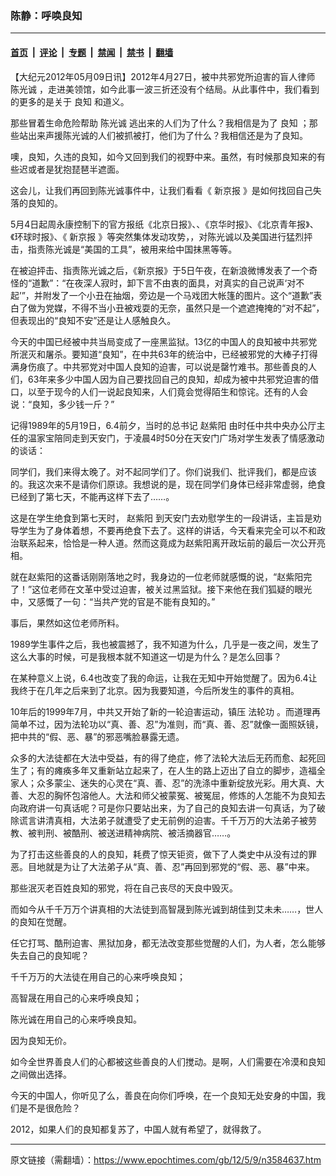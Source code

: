 ### 陈静：呼唤良知

---

#### [首页](../../../..?n3584637) &nbsp;|&nbsp; [评论](../../../../../epoch-comment?n3584637) &nbsp;|&nbsp; [专题](../../../../../epoch-special?n3584637) &nbsp;|&nbsp; [禁闻](../../../../../epoch-news?n3584637) &nbsp;|&nbsp; [禁书](../../../../../books?n3584637) &nbsp;|&nbsp; [翻墙](https://github.com/gfw-breaker/nogfw/blob/master/README.md?n3584637)


<div class="post_content" id="artbody" itemprop="articleBody">
 <!-- article content begin -->
 <p>
  【大纪元2012年05月09日讯】2012年4月27日，被中共邪党所迫害的盲人律师
  <ok href="https://www.epochtimes.com/gb/tag/%E9%99%88%E5%85%89%E8%AF%9A.html">
   陈光诚
  </ok>
  ，走进美领馆，如今此事一波三折还没有个结局。从此事件中，我们看到的更多的是关于
  <ok href="https://www.epochtimes.com/gb/tag/%E8%89%AF%E7%9F%A5.html">
   良知
  </ok>
  和道义。
 </p>
 <p>
  那些冒着生命危险帮助
  <ok href="https://www.epochtimes.com/gb/tag/%E9%99%88%E5%85%89%E8%AF%9A.html">
   陈光诚
  </ok>
  逃出来的人们为了什么？我相信是为了
  <ok href="https://www.epochtimes.com/gb/tag/%E8%89%AF%E7%9F%A5.html">
   良知
  </ok>
  ；那些站出来声援陈光诚的人们被抓被打，他们为了什么？我相信还是为了良知。
 </p>
 <p>
  噢，良知，久违的良知，如今又回到我们的视野中来。虽然，有时候那良知来的有些迟或者是犹抱琵琶半遮面。
 </p>
 <p>
  这会儿，让我们再回到陈光诚事件中，让我们看看《
  <ok href="https://www.epochtimes.com/gb/tag/%E6%96%B0%E4%BA%AC%E6%8A%A5.html">
   新京报
  </ok>
  》是如何找回自己失落的良知的。
 </p>
 <p>
  5月4日起周永康控制下的官方报纸《北京日报》、、《京华时报》、《北京青年报》、《环球时报》、《
  <ok href="https://www.epochtimes.com/gb/tag/%E6%96%B0%E4%BA%AC%E6%8A%A5.html">
   新京报
  </ok>
  》等突然集体发动攻势，，对陈光诚以及美国进行猛烈抨击，指责陈光诚是“美国的工具”，被用来给中国抹黑等等。
 </p>
 <p>
  在被迫抨击、指责陈光诚之后，《新京报》于5日午夜，在新浪微博发表了一个奇怪的“道歉”：“在夜深人寂时，卸下言不由衷的面具，对真实的自己说声‘对不起’”，并附发了一个小丑在抽烟，旁边是一个马戏团大帐篷的图片。这个“道歉”表白了做为党媒，不得不当小丑被戏耍的无奈，虽然只是一个遮遮掩掩的“对不起”，但表现出的“良知不安”还是让人感触良久。
 </p>
 <p>
  今天的中国已经被中共当局变成了一座黑监狱。13亿的中国人的良知被中共邪党所泯灭和屠杀。要知道“良知”，在中共63年的统治中，已经被邪党的大棒子打得满身伤痕了。中共邪党对中国人良知的迫害，可以说是罄竹难书。那些善良的人们，63年来多少中国人因为自己要找回自己的良知，却成为被中共邪党迫害的借口，以至于现今的人们一说起良知来，人们竟会觉得陌生和惊诧。还有的人会说：“良知，多少钱一斤？”
 </p>
 <p>
  记得1989年的5月19日，6.4前夕，当时的总书记
  <ok href="https://www.epochtimes.com/gb/tag/%E8%B5%B5%E7%B4%AB%E9%98%B3.html">
   赵紫阳
  </ok>
  由时任中共中央办公厅主任的温家宝陪同走到天安门，于凌晨4时50分在天安门广场对学生发表了情感激动的谈话：
 </p>
 <p>
  同学们，我们来得太晚了。对不起同学们了。你们说我们、批评我们，都是应该的。我这次来不是请你们原谅。我想说的是，现在同学们身体已经非常虚弱，绝食已经到了第七天，不­能再这样下去了……。
 </p>
 <p>
  这是在学生绝食到第七天时，
  <ok href="https://www.epochtimes.com/gb/tag/%E8%B5%B5%E7%B4%AB%E9%98%B3.html">
   赵紫阳
  </ok>
  到天安门去劝慰学生的一段讲话，主旨是劝导学生为了身体着想，不要再绝食下去了。这样的讲话，今天看来完全可以不和政治联系起来，恰恰是一种人道。然而这竟成为赵紫阳离开政坛前的最后一次公开亮相。
 </p>
 <p>
  就在赵紫阳的这番话刚刚落地之时，我身边的一位老师就感慨的说，“赵紫阳完了！”这位老师在文革中受过迫害，被关过黑监狱。接下来他在我们狐疑的眼光中，又感慨了一句：“当共产党的官是不能有良知的。”
 </p>
 <p>
  事后，果然如这位老师所料。
 </p>
 <p>
  1989学生事件之后，我也被震撼了，我不知道为什么，几乎是一夜之间，发生了这么大事的时候，可是我根本就不知道这一切是为什么？是怎么回事？
 </p>
 <p>
  在某种意义上说，6.4也改变了我的命运，让我在无知中开始觉醒了。因为6.4让我终于在几年之后来到了北京。因为我要知道，今后所发生的事件的真相。
 </p>
 <p>
  10年后的1999年7月，中共又开始了新的一轮迫害运动，镇压
  <ok href="https://www.epochtimes.com/gb/tag/%E6%B3%95%E8%BD%AE%E5%8A%9F.html">
   法轮功
  </ok>
  。而道理再简单不过，因为法轮功以“真、善、忍”为准则，而“真、善、忍”就像一面照妖镜，把中共的“假、恶、暴”的邪恶嘴脸暴露无遗。
 </p>
 <p>
  众多的大法徒都在大法中受益，有的得了绝症，修了法轮大法后无药而愈、起死回生了；有的瘫痪多年又重新站立起来了，在人生的路上迈出了自立的脚步，造福全家人；众多蒙尘、迷失的心灵在“真、善、忍”的洗涤中重新绽放光彩。用大真、大善、大忍的胸怀包溶他人。大法和师父被蒙冤、被冤屈，修炼的人怎能不为良知去向政府讲一句真话呢？可是你只要站出来，为了自己的良知去讲一句真话，为了破除谎言讲清真相，大法弟子就遭受了史无前例的迫害。千千万万的大法弟子被劳教、被判刑、被酷刑、被送进精神病院、被活摘器官……。
 </p>
 <p>
  为了打击这些善良的人的良知，耗费了惊天钜资，做下了人类史中从没有过的罪恶。目地就是为让了大法弟子从“真、善、忍”再回到邪党的“假、恶、暴”中来。
 </p>
 <p>
  那些泯灭老百姓良知的邪党，将在自己丧尽的天良中毁灭。
 </p>
 <p>
  而如今从千千万万个讲真相的大法徒到高智晟到陈光诚到胡佳到艾未未……，世人的良知在觉醒。
 </p>
 <p>
  任它打骂、酷刑迫害、黑狱加身，都无法改变那些觉醒的人们，为人者，怎么能够失去自己的良知呢？
 </p>
 <p>
  千千万万的大法徒在用自己的心来呼唤良知；
 </p>
 <p>
  高智晟在用自己的心来呼唤良知；
 </p>
 <p>
  陈光诚在用自己的心来呼唤良知。
 </p>
 <p>
  因为良知无价。
 </p>
 <p>
  如今全世界善良人们的心都被这些善良的人们搅动。是啊，人们需要在冷漠和良知之间做出选择。
 </p>
 <p>
  今天的中国人，你听见了么，善良在向你们呼唤，在一个良知无处安身的中国，我们是不是很危险？
 </p>
 <p>
  2012，如果人们的良知都复苏了，中国人就有希望了，就得救了。
 </p>
 <!-- article content end -->
 <div id="below_article_ad">
 </div>
</div>


---

原文链接（需翻墙）：https://www.epochtimes.com/gb/12/5/9/n3584637.htm